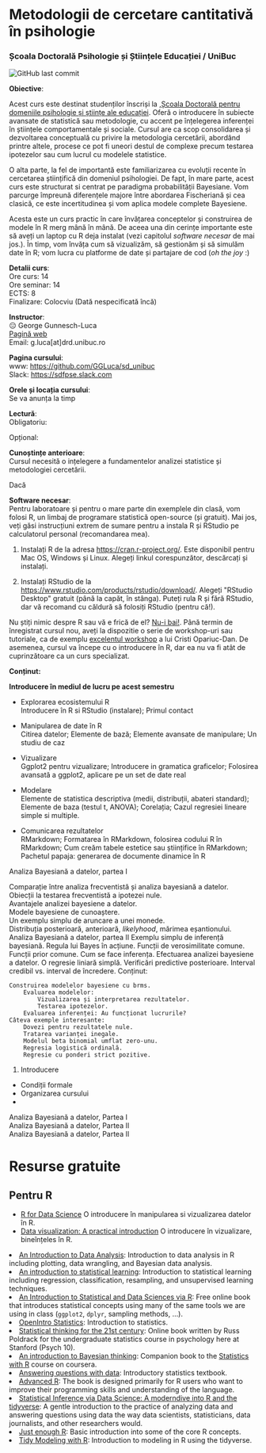 # Metodologii de cercetare cantitativă în psihologie
### Școala Doctorală Psihologie și Științele Educației / UniBuc 

![GitHub last commit](https://img.shields.io/github/last-commit/GGLuca/sd_unibuc?label=last%20update%3A%20&style=flat-square)

__Obiective__:  

Acest curs este destinat studenților înscriși la ,[Școala Doctorală pentru domeniile psihologie și științe ale educației](http://doctorat.unibuc.ro/psihologie/prezentarea-scolii/). Oferă o introducere în subiecte avansate de statistică sau metodologie, cu accent pe înțelegerea inferenței în științele comportamentale și sociale.  Cursul are ca scop consolidarea și dezvoltarea conceptuală cu privire la metodologia cercetării, abordând printre altele, procese ce pot fi uneori destul de complexe precum testarea ipotezelor sau cum lucrul cu modelele statistice.  

O alta parte, la fel de importantă este familiarizarea cu evoluții recente în cercetarea științifică din domeniul psihologiei. De fapt, în mare parte, acest curs este structurat si centrat pe paradigma probabilității Bayesiane. Vom parcurge împreună diferențele majore între abordarea Fischeriană și cea clasică, ce este incertitudinea și vom aplica modele complete Bayesiene.  

Acesta este un curs practic în care învățarea conceptelor și construirea de modele în R merg mână în mână. De aceea una din cerințe importante este să aveți un laptop cu R deja instalat (vezi capitolul *software necesar* de mai jos.). În timp, vom învăța cum să vizualizăm, să gestionăm și să simulăm date în R; vom lucra cu platforme de date și partajare de cod (*oh the joy* :)

__Detalii curs__:  
Ore curs: 14  
Ore seminar: 14  
ECTS: 8  
Finalizare: Colocviu (Dată nespecificată încă)

__Instructor__:  
:expressionless: George Gunnesch-Luca  
[Pagină web](https://www.psychologie.rw.fau.de/team/wissenschaftliche-mitarbeiterinnen/george-luca/)  
Email: g.luca[at]drd.unibuc.ro  

__Pagina cursului__:    
www: https://github.com/GGLuca/sd_unibuc  
Slack: https://sdfpse.slack.com  

__Orele și locația cursului__:  
Se va anunța la timp  

__Lectură__:  
Obligatoriu: 

Opțional: 

__Cunoștințe anterioare__:  
Cursul necesită o ințelegere a fundamentelor analizei statistice și metodologiei cercetării. 

Dacă 

__Software necesar__:  
Pentru laboratoare și pentru o mare parte din exemplele din clasă, vom folosi R, un limbaj de programare statistică open-source (și gratuit). Mai jos, veți găsi instrucțiuni extrem de sumare pentru a instala R și RStudio pe calculatorul personal (recomandarea mea).  

1. Instalați R de la adresa https://cran.r-project.org/. Este disponibil pentru Mac OS, Windows și Linux. Alegeți linkul corespunzător, descărcați și instalați.  

2. Instalați RStudio de la https://www.rstudio.com/products/rstudio/download/. Alegeți "RStudio Desktop" gratuit (până la capăt, în stânga). Puteți rula R și fără RStudio, dar vă recomand cu căldură să folosiți RStudio (pentru că!).

Nu știți nimic despre R sau vă e frică de el? [Nu-i bai!](https://youtu.be/0DF4Cb-NeyM?t=1583). Până termin de înregistrat cursul nou, aveți la dispozitie o serie de workshop-uri sau tutoriale, ca de exemplu [excelentul workshop](https://www.youtube.com/playlist?list=PLzH57eq4okPYPdHc-eJV7FnAWw_iHHvNk) a lui Cristi Opariuc-Dan. De asemenea, cursul va începe cu o introducere în R, dar ea nu va fi atât de cuprinzătoare ca un curs specializat.

__Conținut:__

__Introducere în mediul de lucru pe acest semestru__

+ Explorarea ecosistemului R  
Introducere în R si RStudio (instalare); Primul contact

+ Manipularea de date în R  
Citirea datelor; Elemente de bază; Elemente avansate de manipulare; Un studiu de caz 

+ Vizualizare  
Ggplot2 pentru vizualizare; Introducere in gramatica graficelor; Folosirea avansată a ggplot2, aplicare pe un set de date real

+ Modelare  
Elemente de statistica descriptiva (medii, distribuții, abateri standard); Elemente de baza (testul t, ANOVA); Corelația; Cazul regresiei lineare simple si multiple.

+ Comunicarea rezultatelor  
RMarkdown; Formatarea în RMarkdown, folosirea codului R în RMarkdown; Cum creăm tabele estetice sau științifice în RMarkdown; Pachetul papaja: generarea de documente dinamice în R


Analiza Bayesiană a datelor, partea I

Comparație între analiza frecventistă și analiza bayesiană a datelor.  
Obiecții la testarea frecventistă a ipotezei nule.  
Avantajele analizei bayesiene a datelor.  
Modele bayesiene de cunoaștere.  
Un exemplu simplu de aruncare a unei monede.  
Distribuția posterioară, anterioară, *likelyhood*, mărimea eșantionului.  
Analiza Bayesiană a datelor, partea II
Exemplu simplu de inferență bayesiană.
Regula lui Bayes în acțiune.
Funcții de verosimilitate comune.
Funcții prior comune.
Cum se face inferența.
    Efectuarea analizei bayesiene a datelor.
        O regresie liniară simplă.
        Verificări predictive posterioare.
        Interval credibil vs. interval de încredere.
Conținut:

    Construirea modelelor bayesiene cu brms.
        Evaluarea modelelor:
            Vizualizarea și interpretarea rezultatelor.
            Testarea ipotezelor.
        Evaluarea inferenței: Au funcționat lucrurile?
    Câteva exemple interesante:
        Dovezi pentru rezultatele nule.
        Tratarea varianței inegale.
        Modelul beta binomial umflat zero-unu.
        Regresia logistică ordinală.
        Regresie cu ponderi strict pozitive.




1. Introducere  
  * Condiții formale
  * Organizarea cursului
  * 
Analiza Bayesiană a datelor, Partea I  
Analiza Bayesiană a datelor, Partea II  
Analiza Bayesiană a datelor, Partea II  

# Resurse gratuite

## Pentru R

+ [R for Data Science](https://r4ds.had.co.nz) O introducere în manipularea si vizualizarea datelor în R.   
+ [Data visualization: A practical introduction](http://socviz.co) O introducere în vizualizare, bineînțeles în R.  


<li><a href="https://michael-franke.github.io/intro-data-analysis/index.html">An Introduction to Data Analysis</a>: Introduction to data analysis in R including plotting, data wrangling, and Bayesian data analysis.</li>
<li><a href="https://statlearning.com/">An introduction to statistical learning</a>: Introduction to statistical learning including regression, classification, resampling, and unsupervised learning techniques.</li>
<li><a href="https://moderndive.com/">An Introduction to Statistical and Data Sciences via R</a>: Free online book that introduces statistical concepts using many of the same tools we are using in class (<code>ggplot2</code>, <code>dplyr</code>, sampling methods, &hellip;).</li>
<li><a href="https://www.openintro.org/book/stat/">OpenIntro Statistics</a>: Introduction to statistics.</li>
<li><a href="https://statsthinking21.org/">Statistical thinking for the 21st century</a>: Online book written by Russ Poldrack for the undergraduate statistics course in psychology here at Stanford (Psych 10).<br /></li>
<li><a href="https://statswithr.github.io/book/index.html">An introduction to Bayesian thinking</a>: Companion book to the <a href="https://www.coursera.org/specializations/statistics">Statistics with R</a> course on coursera.<br /></li>
<li><a href="https://crumplab.github.io/statistics/">Answering questions with data</a>: Introductory statistics textbook.</li>
<li><a href="http://adv-r.had.co.nz/">Advanced R</a>: The book is designed primarily for R users who want to improve their programming skills and understanding of the language.</li>
<li><a href="https://moderndive.com/index.html">Statistical Inference via Data Science: A moderndive into R and the tidyverse</a>: A gentle introduction to the practice of analyzing data and answering questions using data the way data scientists, statisticians, data journalists, and other researchers would.</li>
<li><a href="https://benwhalley.github.io/just-enough-r/">Just enough R</a>: Basic introduction into some of the core R concepts.</li>
<li><a href="https://www.tmwr.org/">Tidy Modeling with R</a>: Introduction to modeling in R using the tidyverse.</li>
</ul>

